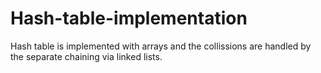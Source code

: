 # Hash-table-implementation

Hash table is implemented with arrays and the collissions are handled by the separate chaining via linked lists.